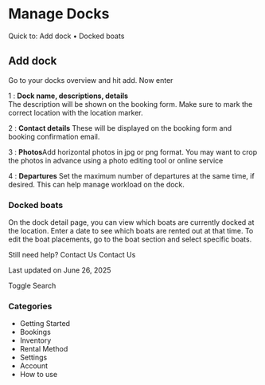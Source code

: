 # Manage Docks

Quick to: Add dock • Docked boats

## Add dock

Go to your docks overview and hit add. Now enter

1
: **Dock name, descriptions, details**  
 The description will be shown on the booking form. Make sure to mark the correct location with the location marker.

2
: **Contact details** These will be displayed on the booking form and booking confirmation email.

3
: **Photos**Add horizontal photos in jpg or png format. You may want to crop the photos in advance using a photo editing tool or online service

4
: **Departures** Set the maximum number of departures at the same time, if desired. This can help manage workload on the dock.

### Docked boats

On the dock detail page, you can view which boats are currently docked at the location. Enter a date to see which boats are rented out at that time. To edit the boat placements, go to the boat section and select specific boats.

Still need help?
Contact Us
Contact Us

Last updated on June 26, 2025

Toggle Search

### Categories

- Getting Started
- Bookings
- Inventory
- Rental Method
- Settings
- Account
- How to use
